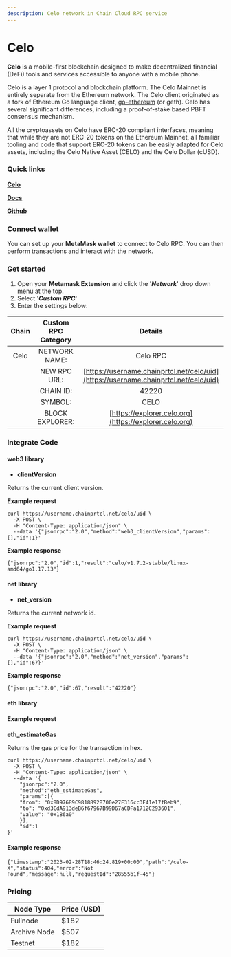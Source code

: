 ```yaml
---
description: Celo network in Chain Cloud RPC service
---
```


# Celo

**Celo** is a mobile-first blockchain designed to make decentralized financial (DeFi) tools and services accessible to anyone with a mobile phone.

Celo is a layer 1 protocol and blockchain platform. The Celo Mainnet is entirely separate from the Ethereum network. The Celo client originated as a fork of Ethereum Go language client, [go-ethereum](https://github.com/ethereum/go-ethereum) (or geth). Celo has several significant differences, including a proof-of-stake based PBFT consensus mechanism.

All the cryptoassets on Celo have ERC-20 compliant interfaces, meaning that while they are not ERC-20 tokens on the Ethereum Mainnet, all familiar tooling and code that support ERC-20 tokens can be easily adapted for Celo assets, including the Celo Native Asset (CELO) and the Celo Dollar (cUSD).

### Quick links[​](https://docs.chain.com/docs/cloud/supported-chains/celo/#quick-links) <a href="#quick-links" id="quick-links"></a>

[**Celo**](https://celo.org/)

[**Docs**](https://docs.celo.org/)

[**Github**](https://github.com/celo-org)

### Connect wallet[​](https://docs.chain.com/docs/cloud/supported-chains/celo/#connect-wallet) <a href="#connect-wallet" id="connect-wallet"></a>

You can set up your **MetaMask wallet** to connect to Celo RPC. You can then perform transactions and interact with the network.

### Get started[​](https://docs.chain.com/docs/cloud/supported-chains/celo/#get-started) <a href="#get-started" id="get-started"></a>

1. Open your **Metamask Extension** and click the '_**Network**_' drop down menu at the top.
2. Select '_**Custom RPC**_'
3. Enter the settings below:

| Chain | Custom RPC Category |                                    Details                                     |
| :---: | :-----------------: | :----------------------------------------------------------------------------: |
| Celo  |    NETWORK NAME:    |                                    Celo RPC                                    |
|       |    NEW RPC URL:     | [https://username.chainprtcl.net/celo/uid](https://username.chainprtcl.net/celo/uid) |
|       |      CHAIN ID:      |                                     42220                                      |
|       |       SYMBOL:       |                                      CELO                                      |
|       |   BLOCK EXPLORER:   |             [https://explorer.celo.org](https://explorer.celo.org)             |

### Integrate Code[​](https://docs.chain.com/docs/cloud/supported-chains/celo/#gnosis-1) <a href="#gnosis-1" id="gnosis-1"></a>

#### web3 library[​](https://docs.chain.com/docs/cloud/supported-chains/celo/#web3-library) <a href="#web3-library" id="web3-library"></a>

* **clientVersion**

Returns the current client version.

**Example request**[**​**](https://docs.chain.com/docs/cloud/supported-chains/celo/#example-request)

```
curl https://username.chainprtcl.net/celo/uid \
  -X POST \
  -H "Content-Type: application/json" \
  --data '{"jsonrpc":"2.0","method":"web3_clientVersion","params":[],"id":1}'
```

**Example response**[**​**](https://docs.chain.com/docs/cloud/supported-chains/celo/#example-response)

```
{"jsonrpc":"2.0","id":1,"result":"celo/v1.7.2-stable/linux-amd64/go1.17.13"}
```

#### net library[​](https://docs.chain.com/docs/cloud/supported-chains/celo/#net-library) <a href="#net-library" id="net-library"></a>

* **net\_version**

Returns the current network id.

**Example request**[**​**](https://docs.chain.com/docs/cloud/supported-chains/celo/#example-request-1)

```
curl https://username.chainprtcl.net/celo/uid \
  -X POST \
  -H "Content-Type: application/json" \
  --data '{"jsonrpc":"2.0","method":"net_version","params":[],"id":67}'
```

**Example response**[**​**](https://docs.chain.com/docs/cloud/supported-chains/celo/#example-response-1)

```
{"jsonrpc":"2.0","id":67,"result":"42220"}
```

#### eth library[​](https://docs.chain.com/docs/cloud/supported-chains/celo/#eth-library) <a href="#eth-library" id="eth-library"></a>

#### Example request[​](https://docs.chain.com/docs/cloud/supported-chains/celo/#example-request-2) <a href="#example-request-2" id="example-request-2"></a>

**eth\_estimateGas**

Returns the gas price for the transaction in hex.

```
curl https://username.chainprtcl.net/celo/uid \
  -X POST \
  -H "Content-Type: application/json" \
  --data '{
    "jsonrpc":"2.0",
    "method":"eth_estimateGas",
    "params":[{
    "from": "0x8D97689C9818892B700e27F316cc3E41e17fBeb9",
    "to": "0xd3CdA913deB6f67967B99D67aCDFa1712C293601",
    "value": "0x186a0"
    }],
    "id":1
}'
```

#### Example response[​](https://docs.chain.com/docs/cloud/supported-chains/celo/#example-response-2) <a href="#example-response-2" id="example-response-2"></a>

```
{"timestamp":"2023-02-28T18:46:24.819+00:00","path":"/celo-X","status":404,"error":"Not Found","message":null,"requestId":"28555b1f-45"}
```

### Pricing[​](https://docs.chain.com/docs/cloud/supported-chains/celo/#pricing) <a href="#pricing" id="pricing"></a>

| Node Type             | Price (USD)          |
| --------------------- | ---------------------|
| Fullnode              | $182                 |
| Archive Node          | $507                 |
| Testnet               | $182                 |